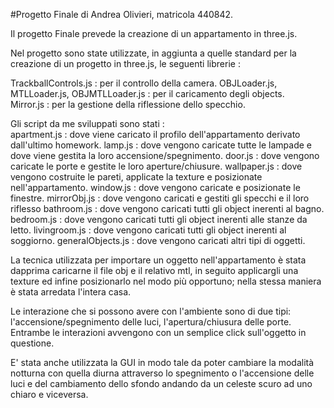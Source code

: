 #Progetto Finale di Andrea Olivieri, matricola 440842.

Il progetto Finale prevede la creazione di un appartamento in three.js.

Nel progetto sono state utilizzate, in aggiunta a quelle standard per la creazione di un progetto in three.js, le seguenti librerie : 

  TrackballControls.js : per il controllo della camera.
  OBJLoader.js, MTLLoader.js, OBJMTLLoader.js : per il caricamento degli objects.    
  Mirror.js : per la gestione della riflessione dello specchio.

Gli script da me sviluppati sono stati :     
  apartment.js : dove viene caricato il profilo dell'appartamento derivato dall'ultimo homework.
  lamp.js : dove vengono caricate tutte le lampade e dove viene gestita la loro accensione/spegnimento.
  door.js : dove vengono caricate le porte e gestite le loro aperture/chiusure.
  wallpaper.js : dove vengono costruite le pareti, applicate la texture e posizionate nell'appartamento.
  window.js : dove vengono caricate e posizionate le finestre.
  mirrorObj.js : dove vengono caricati e gestiti gli specchi e il loro riflesso
  bathroom.js : dove vengono caricati tutti gli object inerenti al bagno.
  bedroom.js : dove vengono caricati tutti gli object inerenti alle stanze da letto.
  livingroom.js : dove vengono caricati tutti gli object inerenti al soggiorno.
  generalObjects.js : dove vengono caricati altri tipi di oggetti.

La tecnica utilizzata per importare un oggetto nell'appartamento è stata dapprima caricarne il file obj e il relativo mtl, in seguito applicargli una texture ed infine posizionarlo nel modo più opportuno; nella stessa maniera è stata arredata l'intera casa.

Le interazione che si possono avere con l'ambiente sono di due tipi: 
  l'accensione/spegnimento delle luci, 
  l'apertura/chiusura delle porte.
Entrambe le interazioni avvengono con un semplice click sull'oggetto in questione. 

E' stata anche utilizzata la GUI in modo tale da poter cambiare la modalità notturna con quella diurna attraverso lo spegnimento o l'accensione delle luci e del cambiamento dello sfondo andando da un celeste scuro ad uno chiaro e viceversa.